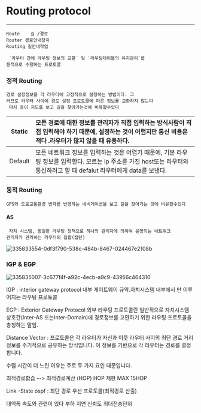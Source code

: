# Routing protocol 
-----------
```
Route    길 /경로
Router 경로안내장치
Routing 길안내작업

 `라우터 간에 라우팅 정보의 교환` 및 `라우팅테이블의 유지관리`를
동적으로 수행하는 프로토콜
```
### 정적 Routing
```
경로 설정정보를 각 라우터에 고정적으로 설정하는 방법이다. 그
러므로 라우터 사이에 경로 설정 프로토콜에 따른 정보를 교환하지 않는다
 마치 종이 지도를 보고 길을 찾아가는것에 비유할수있다
```

|Static|모든 경로에 대한 정보를 관리자가 직접 입력하는 방식사람이 직접 입력해야 하기 때문에, 설정하는 것이 어렵지만 통신 비용은 적다 .라우터가 많지 않을 때 유용하다.|
|-|:-|
|Default|모든 네트워크 정보를 입력하는 것은 어렵기 때문에, 기본 라우팅 정보를 입력한다. 모르는 ip 주소를 가진 host또는 라우터와 통신하려고 할 때 defalut 라우터에게 data를 보낸다.|

### 동적 Routing
```
GPS와 도로교통환경 변화를 반영하는 네비게이션을 보고 길을 찾아가는 것에 비유할수있다
```
#### AS
```
 자치 시스템, 동일한 라우팅 정책으로 하나의 관리자에 의하여 운영되는 네트워크
관리자가 관리하는 라우터의 집합(집단)

```
![335833554-0df3f790-538c-484b-8467-024467e2108b](https://github.com/user-attachments/assets/a527136e-6e4c-4492-b1cc-4d5d610618d9)
### IGP & EGP
![335835007-3c677f4f-a92c-4ecb-a9c9-43956c464310](https://github.com/user-attachments/assets/f491f419-2bb1-488f-96fb-b8ee870a232e)

IGP : interior gateway protocol 내부 게이트웨이 규약.자치시스템 내부에서 만 이루어지는 라우팅 프로토콜 

EGP : Exterior Gateway Protocol   외부 라우팅 프로토콜란 일반적으로 자치시스템 상호간(Inter-AS 또는Inter-Domain)에 경로정보를 교환하기 위한 라우팅 프로토콜을 총칭하는 말임.


Distance    Vector  : 프로토콜은 각 라우터가 자신과 이웃 라우터 사이의 최단 경로 거리 정보를 주기적으로 공유하는 방식입니다. 이 정보를 기반으로 각 라우터는 경로를 결정합니다. 

수렴 시간이 더 느린 이유는 주로 두 가지 요인 때문입니다. 


최적경로합습 --> 최적경로계산  (HOP)
HOP 제한 MAX 15HOP


Link -State ospf  : 최단 경로 우선 프로토콜(최적경로 산출)


대역폭  속도와 관련이 있다 
부하
지연
신뢰도
최대전송단위
